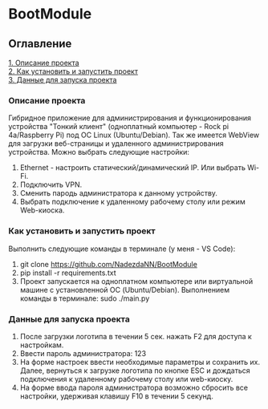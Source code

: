 # BootModule

## Оглавление  
[1. Описание проекта](./README.md#Описание-проекта)   
[2. Как установить и запустить проект](./README.md#Как-установить-проект)  
[3. Данные для запуска проекта](./README.md#Данные-для-запуска-проекта)

### Описание проекта    
Гибридное приложение для администрирования и функционирования устройства "Тонкий клиент" (одноплатный компьютер - Rock pi 4a/Raspberry Pi) под ОС Linux (Ubuntu/Debian). Так же имеется WebView для загрузки веб-страницы и удаленного администрирования устройства. Можно выбрать следующие настройки:
1. Ethernet - настроить статический/динамический IP. Или выбрать Wi-Fi.
2. Подключить VPN.
3. Сменить пародь администратора к данному устройству.
4. Выбрать подключение к удаленному рабочему столу или режим Web-киоска.

### Как установить и запустить проект
Выполнить следующие команды в терминале (у меня - VS Code):
1. git clone https://github.com/NadezdaNN/BootModule
2. pip install -r requirements.txt
3. Проект запускается на одноплатном компьютере или виртуальной машине с установленной ОС (Ubuntu/Debian). Выполнением команды в терминале: sudo ./main.py

### Данные для запуска проекта
1. После загрузки логотипа в течении 5 сек. нажать F2 для доступа к настройкам.
2. Ввести пароль администратора: 123
3. На форме настроек ввести необходимые параметры и сохранить их. Далее, вернуться к загрузке логотипа по кнопке ESC и дождаться подключения к удаленному рабочему столу или web-киоску.
4. На форме ввода пароля администратора возможно сбросить все настройки, удерживая клавишу F10 в течении 5 секунд.
